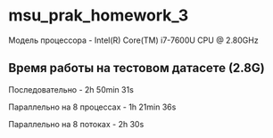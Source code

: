 # msu_prak_homework_3
Модель процессора - Intel(R) Core(TM) i7-7600U CPU @ 2.80GHz

## Время работы на тестовом датасете (2.8G)

Последовательно - 2h 50min 31s

Параллельно на 8 процессах - 1h 21min 36s

Параллельно на 8 потоках - 2h 30s

